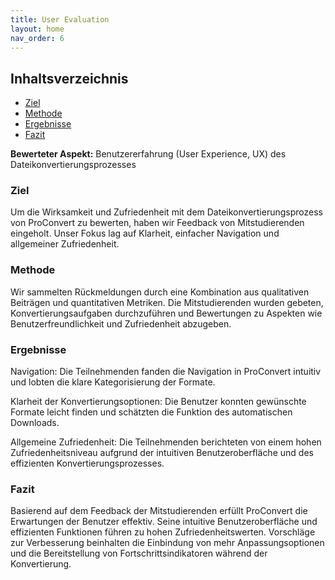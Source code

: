 ```yaml
---
title: User Evaluation
layout: home
nav_order: 6
---
```


## Inhaltsverzeichnis

- [Ziel](#ziel)
- [Methode](#methode)
- [Ergebnisse](#ergebnisse)
- [Fazit](#fazit)

**Bewerteter Aspekt:** Benutzererfahrung (User Experience, UX) des Dateikonvertierungsprozesses

### Ziel

Um die Wirksamkeit und Zufriedenheit mit dem Dateikonvertierungsprozess von ProConvert zu bewerten, haben wir Feedback von Mitstudierenden eingeholt. Unser Fokus lag auf Klarheit, einfacher Navigation und allgemeiner Zufriedenheit.

### Methode

Wir sammelten Rückmeldungen durch eine Kombination aus qualitativen Beiträgen und quantitativen Metriken. Die Mitstudierenden wurden gebeten, Konvertierungsaufgaben durchzuführen und Bewertungen zu Aspekten wie Benutzerfreundlichkeit und Zufriedenheit abzugeben.

### Ergebnisse

Navigation: Die Teilnehmenden fanden die Navigation in ProConvert intuitiv und lobten die klare Kategorisierung der Formate.

Klarheit der Konvertierungsoptionen: Die Benutzer konnten gewünschte Formate leicht finden und schätzten die Funktion des automatischen Downloads.

Allgemeine Zufriedenheit: Die Teilnehmenden berichteten von einem hohen Zufriedenheitsniveau aufgrund der intuitiven Benutzeroberfläche und des effizienten Konvertierungsprozesses.

### Fazit

Basierend auf dem Feedback der Mitstudierenden erfüllt ProConvert die Erwartungen der Benutzer effektiv. Seine intuitive Benutzeroberfläche und effizienten Funktionen führen zu hohen Zufriedenheitswerten. Vorschläge zur Verbesserung beinhalten die Einbindung von mehr Anpassungsoptionen und die Bereitstellung von Fortschrittsindikatoren während der Konvertierung.
